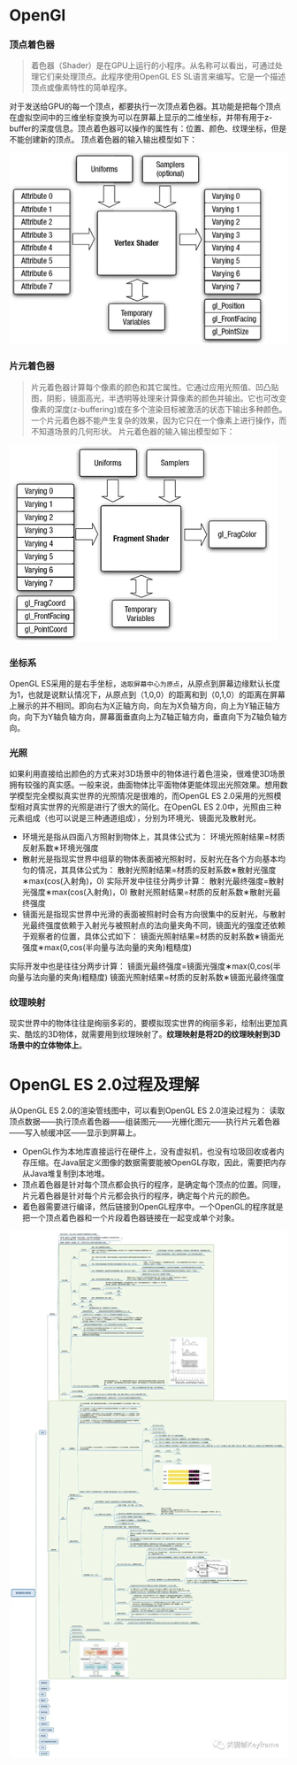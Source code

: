 # OpenGl



### 顶点着色器



> 着色器（Shader）是在GPU上运行的小程序。从名称可以看出，可通过处理它们来处理顶点。此程序使用OpenGL ES SL语言来编写。它是一个描述顶点或像素特性的简单程序。



对于发送给GPU的每一个顶点，都要执行一次顶点着色器。其功能是把每个顶点在虚拟空间中的三维坐标变换为可以在屏幕上显示的二维坐标，并带有用于z-buffer的深度信息。顶点着色器可以操作的属性有：位置、颜色、纹理坐标，但是不能创建新的顶点。
 顶点着色器的输入输出模型如下：

![img](opengl.assets/3135198-82ae13fe7d16eeac.png)





### 片元着色器

> 片元着色器计算每个像素的颜色和其它属性。它通过应用光照值、凹凸贴图，阴影，镜面高光，半透明等处理来计算像素的颜色并输出。它也可改变像素的深度(z-buffering)或在多个渲染目标被激活的状态下输出多种颜色。一个片元着色器不能产生复杂的效果，因为它只在一个像素上进行操作，而不知道场景的几何形状。
>  片元着色器的输入输出模型如下：



![img](opengl.assets/3135198-8c87276c2271c95e.png)



### 坐标系

OpenGL ES采用的是右手坐标，`选取屏幕中心为原点`，从原点到屏幕边缘默认长度为1，也就是说默认情况下，从原点到（1,0,0）的距离和到（0,1,0）的距离在屏幕上展示的并不相同。即向右为X正轴方向，向左为X负轴方向，向上为Y轴正轴方向，向下为Y轴负轴方向，屏幕面垂直向上为Z轴正轴方向，垂直向下为Z轴负轴方向。

### 光照

如果利用直接给出颜色的方式来对3D场景中的物体进行着色渲染，很难使3D场景拥有较强的真实感。一般来说，曲面物体比平面物体更能体现出光照效果。想用数学模型完全模拟真实世界的光照情况是很难的，而OpenGL ES 2.0采用的光照模型相对真实世界的光照是进行了很大的简化。在OpenGL ES 2.0中，光照由三种元素组成（也可以说是三种通道组成），分别为环境光、镜面光及散射光。

- 环境光是指从四面八方照射到物体上，其具体公式为：
   环境光照射结果=材质反射系数∗环境光强度
- 散射光是指现实世界中组草的物体表面被光照射时，反射光在各个方向基本均匀的情况，其具体公式为：
   散射光照射结果=材质的反射系数∗散射光强度∗max(cos(入射角)，0)
   实际开发中往往分两步计算：
   散射光最终强度=散射光强度∗max(cos(入射角)，0) 散射光照射结果=材质的反射系数∗散射光最终强度
- 镜面光是指现实世界中光滑的表面被照射时会有方向很集中的反射光，与散射光最终强度依赖于入射光与被照射点的法向量夹角不同，镜面光的强度还依赖于观察者的位置，具体公式如下：
   镜面光照射结果=材质的反射系数∗镜面光强度∗max(0,cos(半向量与法向量的夹角)粗糙度)

实际开发中也是往往分两步计算：
 镜面光最终强度=镜面光强度∗max(0,cos(半向量与法向量的夹角)粗糙度) 镜面光照射结果=材质的反射系数∗镜面光最终强度

### 纹理映射

现实世界中的物体往往是绚丽多彩的，要模拟现实世界的绚丽多彩，绘制出更加真实、酷炫的3D物体，就需要用到纹理映射了。**纹理映射是将2D的纹理映射到3D场景中的立体物体上**。





# OpenGL ES 2.0过程及理解

从OpenGL ES 2.0的渲染管线图中，可以看到OpenGL ES 2.0渲染过程为：
 读取顶点数据——执行顶点着色器——组装图元——光栅化图元——执行片元着色器——写入帧缓冲区——显示到屏幕上。

- OpenGL作为本地库直接运行在硬件上，没有虚拟机，也没有垃圾回收或者内存压缩。在Java层定义图像的数据需要能被OpenGL存取，因此，需要把内存从Java堆复制到本地堆。
- 顶点着色器是针对每个顶点都会执行的程序，是确定每个顶点的位置。同理，片元着色器是针对每个片元都会执行的程序，确定每个片元的颜色。
- 着色器需要进行编译，然后链接到OpenGL程序中。一个OpenGL的程序就是把一个顶点着色器和一个片段着色器链接在一起变成单个对象。





<img src="opengl.assets/27498310-ec6733ee92d9f801.jpeg" alt="img" style="zoom:200%;" />